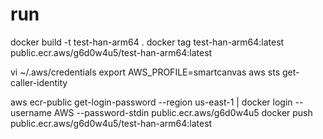 # run
  docker build -t test-han-arm64 .
  docker tag test-han-arm64:latest public.ecr.aws/g6d0w4u5/test-han-arm64:latest

  vi ~/.aws/credentials
  export AWS_PROFILE=smartcanvas
  aws sts get-caller-identity
  
  aws ecr-public get-login-password --region us-east-1 | docker login --username AWS --password-stdin public.ecr.aws/g6d0w4u5
  docker push public.ecr.aws/g6d0w4u5/test-han-arm64:latest